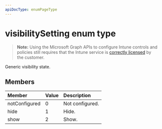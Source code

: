 ```yaml
---
apiDocType: enumPageType
---
```

# visibilitySetting enum type

> **Note:** Using the Microsoft Graph APIs to configure Intune controls and policies still requires that the Intune service is [correctly licensed](https://go.microsoft.com/fwlink/?linkid=839381) by the customer.

Generic visibility state.
## Members
|Member|Value|Description|
|:---|:---|:---|
|notConfigured|0|Not configured.|
|hide|1|Hide.|
|show|2|Show.|



